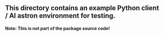 ## This directory contains an example Python client / AI astron environment for testing.
#### Note: This is not part of the package source code!